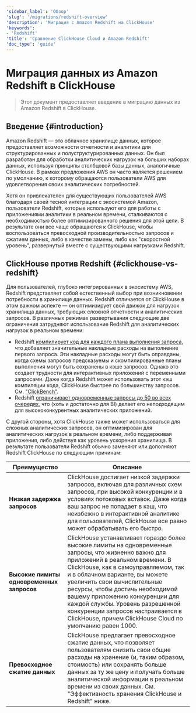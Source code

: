 ```yaml
---
'sidebar_label': 'Обзор'
'slug': '/migrations/redshift-overview'
'description': 'Миграция с Amazon Redshift на ClickHouse'
'keywords':
- 'Redshift'
'title': 'Сравнение ClickHouse Cloud и Amazon Redshift'
'doc_type': 'guide'
---
```

# Миграция данных из Amazon Redshift в ClickHouse

> Этот документ предоставляет введение в миграцию данных из Amazon Redshift в ClickHouse.

## Введение {#introduction}

Amazon Redshift — это облачное хранилище данных, которое предоставляет возможности отчетности и аналитики для структурированных и полуструктурированных данных. Он был разработан для обработки аналитических нагрузок на больших наборах данных, используя принципы столбцовой базы данных, аналогичные ClickHouse. В рамках предложения AWS он часто является решением по умолчанию, к которому обращаются пользователи AWS для удовлетворения своих аналитических потребностей.

Хотя он привлекателен для существующих пользователей AWS благодаря своей тесной интеграции с экосистемой Amazon, пользователи Redshift, которые используют его для работы с приложениями аналитики в реальном времени, сталкиваются с необходимостью более оптимизированного решения для этой цели. В результате они все чаще обращаются к ClickHouse, чтобы воспользоваться превосходной производительностью запросов и сжатием данных, либо в качестве замены, либо как "скоростной уровень", развернутый вместе с существующими нагрузками Redshift.

## ClickHouse против Redshift {#clickhouse-vs-redshift}

Для пользователей, глубоко интегрированных в экосистему AWS, Redshift представляет собой естественный выбор при возникновении потребности в хранилище данных. Redshift отличается от ClickHouse в этом важном аспекте — он оптимизирует свой движок для нагрузок хранилища данных, требующих сложной отчетности и аналитических запросов. В различных режимах развертывания следующие две ограничения затрудняют использование Redshift для аналитических нагрузок в реальном времени:
* Redshift [компилирует код для каждого плана выполнения запроса](https://docs.aws.amazon.com/redshift/latest/dg/c-query-performance.html), что добавляет значительные накладные расходы на выполнение первого запроса. Эти накладные расходы могут быть оправданы, когда схемы запросов предсказуемы и скомпилированные планы выполнения могут быть сохранены в кэше запросов. Однако это создает трудности для интерактивных приложений с переменными запросами. Даже когда Redshift может использовать этот кэш компиляции кода, ClickHouse быстрее по большинству запросов. См. ["ClickBench"](https://benchmark.clickhouse.com/#system=+%E2%98%81w|%EF%B8%8Fr|C%20c|Rf&type=-&machine=-ca2|gl|6ax|6ale|3al&cluster_size=-&opensource=-&tuned=+n&metric=hot&queries=-).
* Redshift [ограничивает одновременные запросы до 50 во всех очередях](https://docs.aws.amazon.com/redshift/latest/dg/c_workload_mngmt_classification.html), что (хоть и достаточно для BI) делает его неподходящим для высококонкурентных аналитических приложений.

С другой стороны, хотя ClickHouse также может использоваться для сложных аналитических запросов, он оптимизирован для аналитических нагрузок в реальном времени, либо поддерживая приложения, либо действуя как уровень ускорения хранилища. В результате пользователи Redshift обычно заменяют или дополняют Redshift ClickHouse по следующим причинам:

| Преимущество                        | Описание                                                                                                                                                                                                                                                                                                                                                                                                              |
|-------------------------------------|------------------------------------------------------------------------------------------------------------------------------------------------------------------------------------------------------------------------------------------------------------------------------------------------------------------------------------------------------------------------------------------------------------------------|
| **Низкая задержка запросов**        | ClickHouse достигает низкой задержки запросов, включая для различных схем запросов, при высокой конкуренции и в условиях потоковых вставок. Даже когда ваш запрос не попадает в кэш, что неизбежно в интерактивной аналитике для пользователей, ClickHouse все равно может обрабатывать его быстро.                                                                                                                                             |
| **Высокие лимиты одновременных запросов** | ClickHouse устанавливает гораздо более высокие лимиты на одновременные запросы, что жизненно важно для приложений в реальном времени. В ClickHouse, как в самоуправляемом, так и в облачном варианте, вы можете увеличить свои вычислительные ресурсы, чтобы достичь необходимой вашему приложению конкуренции для каждой службы. Уровень разрешенной конкуренции запросов настраивается в ClickHouse, причем ClickHouse Cloud по умолчанию равен 1000. |
| **Превосходное сжатие данных**      | ClickHouse предлагает превосходное сжатие данных, что позволяет пользователям снизить свои общие расходы на хранение (и, таким образом, стоимость) или сохранять больше данных за ту же цену и получать больше аналитической информации в реальном времени из своих данных. См. "Эффективность хранения ClickHouse и Redshift" ниже.                                                                                                      |